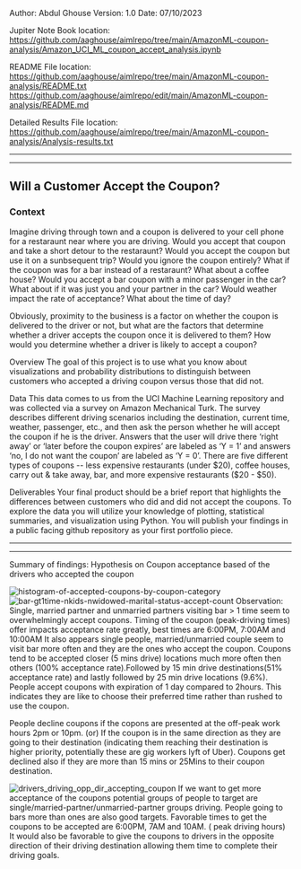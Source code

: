 Author: Abdul Ghouse
Version: 1.0
Date: 07/10/2023

Jupiter Note Book location:
https://github.com/aaghouse/aimlrepo/tree/main/AmazonML-coupon-analysis/Amazon_UCI_ML_coupon_accept_analysis.ipynb 

README File location:
https://github.com/aaghouse/aimlrepo/tree/main/AmazonML-coupon-analysis/README.txt
https://github.com/aaghouse/aimlrepo/edit/main/AmazonML-coupon-analysis/README.md

Detailed Results File location:
https://github.com/aaghouse/aimlrepo/tree/main/AmazonML-coupon-analysis/Analysis-results.txt

---------------------------------------------------------------------------------------------------------------------------------------
---------------------------------------------------------------------------------------------------------------------------------------

## Will a Customer Accept the Coupon?
### Context
Imagine driving through town and a coupon is delivered to your cell phone for a restaraunt near where you are driving. Would you accept that coupon and take a short detour to the restaraunt? Would you accept the coupon but use it on a sunbsequent trip? Would you ignore the coupon entirely? What if the coupon was for a bar instead of a restaraunt? What about a coffee house? Would you accept a bar coupon with a minor passenger in the car? What about if it was just you and your partner in the car? Would weather impact the rate of acceptance? What about the time of day?

Obviously, proximity to the business is a factor on whether the coupon is delivered to the driver or not, but what are the factors that determine whether a driver accepts the coupon once it is delivered to them? How would you determine whether a driver is likely to accept a coupon?

Overview
The goal of this project is to use what you know about visualizations and probability distributions to distinguish between customers who accepted a driving coupon versus those that did not.

Data
This data comes to us from the UCI Machine Learning repository and was collected via a survey on Amazon Mechanical Turk. The survey describes different driving scenarios including the destination, current time, weather, passenger, etc., and then ask the person whether he will accept the coupon if he is the driver. Answers that the user will drive there ‘right away’ or ‘later before the coupon expires’ are labeled as ‘Y = 1’ and answers ‘no, I do not want the coupon’ are labeled as ‘Y = 0’. There are five different types of coupons -- less expensive restaurants (under $20), coffee houses, carry out & take away, bar, and more expensive restaurants ($20 - $50).

Deliverables
Your final product should be a brief report that highlights the differences between customers who did and did not accept the coupons. To explore the data you will utilize your knowledge of plotting, statistical summaries, and visualization using Python. You will publish your findings in a public facing github repository as your first portfolio piece.

---------------------------------------------------------------------------------------------------------------------------------------
---------------------------------------------------------------------------------------------------------------------------------------
Summary of findings: Hypothesis on Coupon acceptance based of the drivers who accepted the coupon
>>>>>>>>>>>>>>>>>>>>>>>>>>>>>>>>>>>>>>>>>>>>>>>>>>>>>>>>>>>>>>>>>>>>>>>>>>>>>>>>>>>>>>>>>>>>>>>>>>>>>>>>>>>>>>>>>>>>>>>>>>>>>>>>>>>>>>>
![histogram-of-accepted-coupons-by-coupon-category](https://github.com/aaghouse/aimlrepo/assets/90729963/a04b917b-8fb5-417c-9e50-d2f40aeac8e8)
![bar-gt1time-nkids-nwidowed-marital-status-accept-count](https://github.com/aaghouse/aimlrepo/assets/90729963/c61d5ab9-0152-401a-8afa-c366d3f65cf5)
Observation:
Single, married partner and unmarried partners visiting bar > 1 time seem to overwhelmingly accept coupons.
Timing of the coupon (peak-driving times) offer impacts acceptance rate greatly, best times are 6:00PM, 7:00AM and 10:00AM
It also appears single people, married/unmarried couple seem to visit bar more often and they are the ones who accept the coupon.
Coupons tend to be accepted closer (5 mins drive) locations much more often
then others (100% acceptance rate).Followed by 15 min drive destinations(51%
acceptance rate) and lastly followed by 25 min drive locations (9.6%).
People accept coupons with expiration of 1 day compared to 2hours. This
indicates they are like to choose their preferred time rather than rushed to use
the coupon.

People decline coupons if the copons are presented at the off-peak work hours
2pm or 10pm. (or) If the coupon is in the same direction as they are going to
their destination (indicating them reaching their destination is higher
priority, potentially these are gig workers lyft of Uber). Coupons get
declined also if they are more than 15 mins or 25Mins to their coupon destination.

![drivers_driving_opp_dir_accepting_coupon](https://github.com/aaghouse/aimlrepo/assets/90729963/9e12ab98-0a1f-4273-ac2d-dc6dd07ee695)
If we want to get more acceptance of the coupons potential groups of people
to target are single/married-partner/unmarried-partner groups driving.
People going to bars more than ones are also good targets. Favorable times to
get the coupons to be accepted are 6:00PM, 7AM and 10AM. ( peak driving hours)
It would also be favorable to give the coupons to drivers in the opposite
direction of their driving destination allowing them time to complete their
driving goals.
>>>>>>>>>>>>>>>>>>>>>>>>>>>>>>>>>>>>>>>>>>>>>>>>>>>>>>>>>>>>>>>>>>>>>>>>>>>>>>>>>>>>>>>>>>>>>>>>>>>>>>>>>>>>>>>>>>>>>>>>>>>>>>>>>>>>>>>

